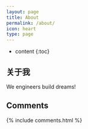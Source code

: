```yaml
---
layout: page
title: About
permalink: /about/
icon: heart
type: page
---
```


* content
{:toc}

## 关于我
We engineers build dreams!


## Comments

{% include comments.html %}
